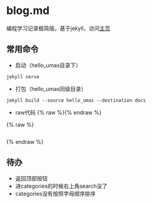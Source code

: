 # blog.md
编程学习记录极简版，基于jekyll，访问[主页](https://umas2023.github.io/)


## 常用命令
- 启动（hello_umas目录下）
```
jekyll serve
```

- 打包（hello_umas同级目录）
```
jekyll build --source hello_umas --destination docs
```

- raw代码
{% raw %}{% endraw %}

{% raw %}
```
```
{% endraw %}

## 待办

- 返回顶部按钮
- 进categories的时候右上角search没了
- categories没有按照字母顺序排序












